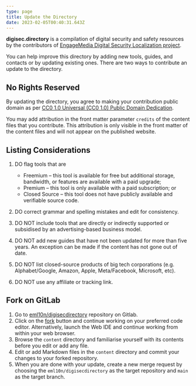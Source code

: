 ```yaml
---
type: page
title: Update the Directory
date: 2023-02-05T00:40:31.643Z
---
```

**digisec.directory** is a compilation of digital security and safety resources by the contributors of [EngageMedia Digital Security Localization project](https://engagemedia.org/projects/localization/). 

You can help improve this directory by adding new tools, guides, and contacts or by updating existing ones. There are two ways to contribute an update to the directory.

## N﻿o Rights Reserved

By updating the directory, you agree to making your contribution public domain as per [CC0 1.0 Universal (CC0 1.0) Public Domain Dedication](https://creativecommons.org/publicdomain/zero/1.0/).

You may add attribution in the front matter parameter `credits` of the content files that you contribute. This attribution is only visible in the front matter of the content files and will not appear on the published website.

## Listing Considerations

1. DO flag tools that are

   * Freemium – this tool is available for free but additional storage, bandwidth, or features are available with a paid upgrade;
   * Premium – this tool is only available with a paid subscription; or
   * Closed Source – this tool does not have publicly available and verifiable source code.
2. D﻿O correct grammar and spelling mistakes and edit for consistency.
3. DO NOT include tools that are directly or indirectly supported or subsidised by an advertising-based business model.
4. DO NOT add new guides that have not been updated for more than five years. An exception can be made if the content has not gone out of date.
5. DO NOT list closed-source products of big tech corporations (e.g. Alphabet/Google, Amazon, Apple, Meta/Facebook, Microsoft, etc).
6. DO NOT use any affiliate or tracking link.

## F﻿ork on GitLab

1. Go to [eml10n/digisecdirectory](https://gitlab.com/eml10n/digisecdirectory) repository on Gitlab.
2. Click on the [fork](https://gitlab.com/eml10n/digisecdirectory/-/forks/new) button and continue working on your preferred code editor. Alternatively, launch the Web IDE and continue working from within your web browser.
3. Browse the `content` directory and familiarise yourself with its contents before you edit or add any file.
4. Edit or add Markdown files in the `content` directory and commit your changes to your forked repository. 
5. When you are done with your update, create a new merge request by choosing the `eml10n/digisecdirectory` as the target repository and `main` as the target branch.